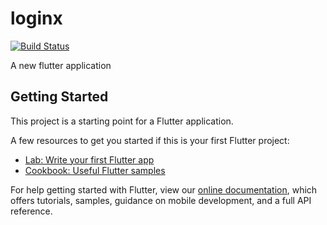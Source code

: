 # loginx

[![Build Status](https://travis-ci.com/Mastersam07/PiggyX.svg?branch=master)](https://travis-ci.com/Mastersam07/PiggyX)

A new flutter application
## Getting Started

This project is a starting point for a Flutter application.

A few resources to get you started if this is your first Flutter project:

- [Lab: Write your first Flutter app](https://flutter.dev/docs/get-started/codelab)
- [Cookbook: Useful Flutter samples](https://flutter.dev/docs/cookbook)

For help getting started with Flutter, view our
[online documentation](https://flutter.dev/docs), which offers tutorials,
samples, guidance on mobile development, and a full API reference.
